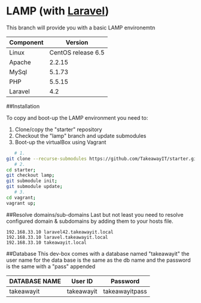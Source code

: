LAMP (with [Laravel](http://laravel.com/))
=====
This branch will provide you with a basic LAMP environemtn 

Component            | Version
-------------------- | --------------------
Linux                | CentOS release 6.5
Apache               | 2.2.15
MySql                | 5.1.73
PHP                  | 5.5.15
Laravel              | 4.2

##Installation 

To copy and boot-up the LAMP environment you need to:

1. Clone/copy the "starter" repository
2. Checkout the "lamp" branch and update submodules 
3. Boot-up the virtualBox using Vagrant

```bash
   # 1.
git clone --recurse-submodules https://github.com/TakeawayIT/starter.git;
   # 2.
cd starter;
git checkout lamp;
git submodule init;
git submodule update;
   # 3.
cd vagrant;
vagrant up;
```

##Resolve domains/sub-domains 
Last but not least you need to resolve configured domain & subdomains by adding them to your hosts file.
```
192.168.33.10 laravel42.takeawayit.local
192.168.33.10 laravel.takeawayit.local
192.168.33.10 takeawayit.local
```
##Database
This dev-box comes with a database named "takeawayit"
the user name for the data base is the same as the db name and the password is the same with a "pass" appended

DATABASE NAME | User ID    | Password
--------------|------------|---------------
takeawayit    | takeawayit | takeawayitpass